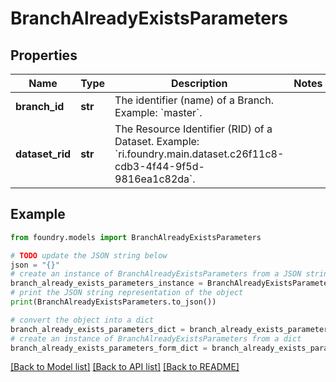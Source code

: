 # BranchAlreadyExistsParameters

## Properties

Name | Type | Description | Notes
------------ | ------------- | ------------- | -------------
**branch_id** | **str** | The identifier (name) of a Branch. Example: \`master\`.  |
**dataset_rid** | **str** | The Resource Identifier (RID) of a Dataset. Example: \`ri.foundry.main.dataset.c26f11c8-cdb3-4f44-9f5d-9816ea1c82da\`.  |

## Example

```python
from foundry.models import BranchAlreadyExistsParameters

# TODO update the JSON string below
json = "{}"
# create an instance of BranchAlreadyExistsParameters from a JSON string
branch_already_exists_parameters_instance = BranchAlreadyExistsParameters.from_json(json)
# print the JSON string representation of the object
print(BranchAlreadyExistsParameters.to_json())

# convert the object into a dict
branch_already_exists_parameters_dict = branch_already_exists_parameters_instance.to_dict()
# create an instance of BranchAlreadyExistsParameters from a dict
branch_already_exists_parameters_form_dict = branch_already_exists_parameters.from_dict(branch_already_exists_parameters_dict)
```

[\[Back to Model list\]](../README.md#documentation-for-models) [\[Back to API list\]](../README.md#documentation-for-api-endpoints) [\[Back to README\]](../README.md)
